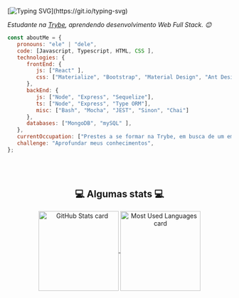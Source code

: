 [![Typing SVG](https://readme-typing-svg.herokuapp.com?color=%2336BCF7&size=30&center=true&vCenter=true&width=1000&lines=Bem+vindo+ao+meu+Perfil!)](https://git.io/typing-svg)


<p><em>Estudante na <a href="https://betrybe.com">Trybe</a>, aprendendo desenvolvimento Web Full Stack. 😊 </br>
</em></p>


```javascript
const aboutMe = {
   pronouns: "ele" | "dele",
   code: [Javascript, Typescript, HTML, CSS ],
   technologies: {
      frontEnd: {
         js: ["React" ],
         css: ["Materialize", "Bootstrap", "Material Design", "Ant Design"]
      },
      backEnd: {
         js: ["Node", "Express", "Sequelize"],
         ts: ["Node", "Express", "Type ORM"],
         misc: ["Bash", "Mocha", "JEST", "Sinon", "Chai"]
      },
      databases: ["MongoDB", "mySQL" ],
   },
   currentOccupation: ["Prestes a se formar na Trybe, em busca de um emprego"],
   challenge: "Aprofundar meus conhecimentos",
};
```

</br></br>

<div align="center">
   <h2>💻 Algumas stats 💻</h2>
   
  <a href="https://github.com/pabloassuncao">
    <img
      alt="GitHub Stats card"
      align="center"
      height="180em"
      src="https://github-readme-stats.vercel.app/api?username=pabloassuncao&count_private=true&custom_title=GitHub Stats&hide=issues&hide_rank=true&include_all_commits=true&show_icons=true&theme=react"
    />
  </a>
  <a href="https://github.com/pabloassuncao">
    <img
      alt="Most Used Languages card"
      align="center"
      height="180em"
      src="https://github-readme-stats.vercel.app/api/top-langs/?username=pabloassuncao&layout=compact&theme=react"
    />
  </a>
</div>

<br />
